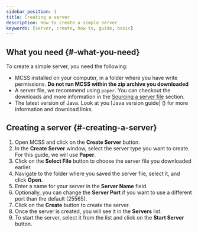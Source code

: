 ```yaml
---
sidebar_position: 1
title: Creating a server
description: How to create a simple server
keywords: [server, create, how to, guide, basic]
---
```


## What you need {#-what-you-need}

To create a simple server, you need the following:

- MCSS installed on your computer, in a folder where you have write permissions. **Do not run MCSS within the zip archive you downloaded**
- A server file, we recommend using `paper`. You can checkout the downloads and more information in the [Sourcing a server file](sourcing-server-file) section.
- The latest version of Java. Look at you [Java version guide] () for more information and download links.

## Creating a server {#-creating-a-server}

1. Open MCSS and click on the **Create Server** button.
2. In the **Create Server** window, select the server type you want to create. For this guide, we will use **Paper**.
3. Click on the **Select File** button to choose the server file you downloaded earlier.
4. Navigate to the folder where you saved the server file, select it, and click **Open**.
5. Enter a name for your server in the **Server Name** field.
6. Optionally, you can change the **Server Port** if you want to use a different port than the default (25565).
7. Click on the **Create** button to create the server.
8. Once the server is created, you will see it in the **Servers** list.
9. To start the server, select it from the list and click on the **Start Server** button.
